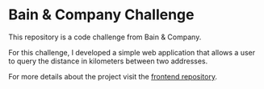 # Bain & Company Challenge

This repository is a code challenge from Bain & Company.

For this challenge, I developed a simple web application that allows a user to
query the distance in kilometers between two addresses.

For more details about the project visit the [frontend repository](https://github.com/stauffenger/bain_challenge).
